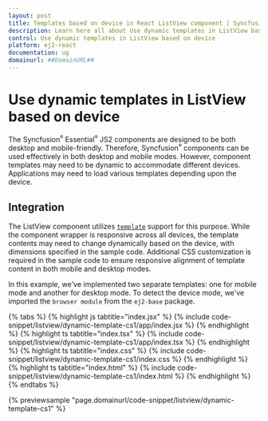 ```yaml
---
layout: post
title: Templates based on device in React ListView component | Syncfusion
description: Learn here all about Use dynamic templates in ListView based on device in Syncfusion React ListView component of Syncfusion Essential JS 2 and more.
control: Use dynamic templates in ListView based on device 
platform: ej2-react
documentation: ug
domainurl: ##DomainURL##
---
```


# Use dynamic templates in ListView based on device

The Syncfusion<sup style="font-size:70%">&reg;</sup> Essential<sup style="font-size:70%">&reg;</sup> JS2 components are designed to be both desktop and mobile-friendly. Therefore, Syncfusion<sup style="font-size:70%">&reg;</sup> components can be used effectively in both desktop and mobile modes. However, component templates may need to be dynamic to accommodate different devices. Applications may need to load various templates depending upon the device.

## Integration

The ListView component utilizes [`template`](https://ej2.syncfusion.com/react/documentation/api/list-view/#template) support for this purpose. While the component wrapper is responsive across all devices, the template contents may need to change dynamically based on the device, with dimensions specified in the sample code. Additional CSS customization is required in the sample code to ensure responsive alignment of template content in both mobile and desktop modes.

In this example, we've implemented two separate templates: one for mobile mode and another for desktop mode. To detect the device mode, we've imported the `browser module` from the `ej2-base` package.

{% tabs %}
{% highlight js tabtitle="index.jsx" %}
{% include code-snippet/listview/dynamic-template-cs1/app/index.jsx %}
{% endhighlight %}
{% highlight ts tabtitle="index.tsx" %}
{% include code-snippet/listview/dynamic-template-cs1/app/index.tsx %}
{% endhighlight %}
{% highlight ts tabtitle="index.css" %}
{% include code-snippet/listview/dynamic-template-cs1/index.css %}
{% endhighlight %}
{% highlight ts tabtitle="index.html" %}
{% include code-snippet/listview/dynamic-template-cs1/index.html %}
{% endhighlight %}
{% endtabs %}

 {% previewsample "page.domainurl/code-snippet/listview/dynamic-template-cs1" %}
